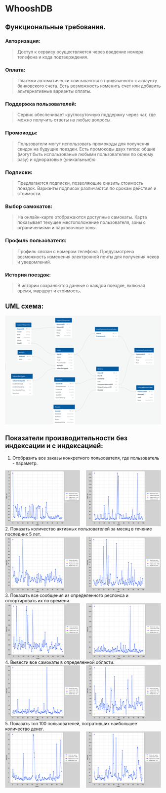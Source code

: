 # WhooshDB

## Функциональные требования.
### Авторизация: 
> Доступ к сервису осуществляется через введение номера телефона и кода подтверждения.

### Оплата:
> Платежи автоматически списываются с привязанного к аккаунту банковского счета. Есть возможность изменить счет или добавить альтернативные варианты оплаты.

### Поддержка пользователей:
> Сервис обеспечивает круглосуточную поддержку через чат, где можно получить ответы на любые вопросы.

### Промокоды:
> Пользователи могут использовать промокоды для получения скидок на будущие поездки. Есть промокоды двух типов: общие (могут быть использованые любыми пользователем по одному разу) и одноразовые (уникальные)ю

### Подписки:
> Предлагаются подписки, позволяющие снизить стоимость поездок. Варианты подписок различаются по срокам действия и стоимости.

### Выбор самокатов:
> На онлайн-карте отображаются доступные самокаты. Карта показывает текущее местоположение пользователя, зоны с ограничениями и парковочные зоны.

### Профиль пользователя:
> Профиль связан с номером телефона. Предусмотрена возможность изменения электронной почты для получения чеков и уведомлений.

### История поездок:
> В истории сохраняются данные о каждой поездке, включая время, маршрут и стоимость.


## UML схема:
![image](uml.png)


## Показатели производительности без индексации и с индексацией:

1. Отобразить все заказы конкретного пользователя, где пользователь - параметр.
<div style="display: flex;"> <img src="charts/1task.png" style="width: 48%; margin-right: 2%;"> <img src="charts/1task1.png" style="width: 48%; margin-left: 2%;"> </div>
2. Показать количество активных пользователей за месяц в течение последних 5 лет.
<div style="display: flex;"> <img src="charts/2task.png" style="width: 48%; margin-right: 2%;"> <img src="charts/2task1.png" style="width: 48%; margin-left: 2%;"> </div>
3. Показать все сообщения из определенного респонса и отсортировать их по времени.
<div style="display: flex;"> <img src="charts/3task.png" style="width: 48%; margin-right: 2%;"> <img src="charts/3task1.png" style="width: 48%; margin-left: 2%;"> </div>
4. Вывести все самокаты в определенной области.
<div style="display: flex;"> <img src="charts/4task.png" style="width: 48%; margin-right: 2%;"> <img src="charts/4task1.png" style="width: 48%; margin-left: 2%;"> </div>
5. Показать топ 100 пользователей, потративших наибольшее количество денег.
<div style="display: flex;"> <img src="charts/5task.png" style="width: 48%; margin-right: 2%;"> <img src="charts/5task1.png" style="width: 48%; margin-left: 2%;"> </div> 




